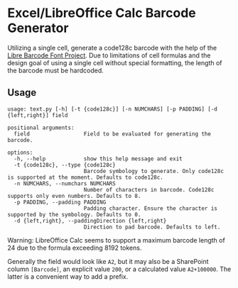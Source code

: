 # Excel/LibreOffice Calc Barcode Generator
Utilizing a single cell, generate a code128c barcode with the help of the [Libre Barcode Font Project](https://graphicore.github.io/librebarcode/). Due to limitations of cell formulas and the design goal of using a single cell without special formatting, the length of the barcode must be hardcoded.

## Usage
```
usage: text.py [-h] [-t {code128c}] [-n NUMCHARS] [-p PADDING] [-d {left,right}] field

positional arguments:
  field                 Field to be evaluated for generating the barcode.

options:
  -h, --help            show this help message and exit
  -t {code128c}, --type {code128c}
                        Barcode symbology to generate. Only code128c is supported at the moment. Defaults to code128c.
  -n NUMCHARS, --numchars NUMCHARS
                        Number of characters in barcode. Code128c supports only even numbers. Defaults to 8.
  -p PADDING, --padding PADDING
                        Padding character. Ensure the character is supported by the symbology. Defaults to 0.
  -d {left,right}, --paddingDirection {left,right}
                        Direction to pad barcode. Defaults to left.
```
Warning: LibreOffice Calc seems to support a maximum barcode length of 24 due to the formula exceeding 8192 tokens.

Generally the field would look like `A2`, but it may also be a SharePoint column `[Barcode]`, an explicit value `200`, or a calculated value `A2+100000`. The latter is a convenient way to add a prefix.